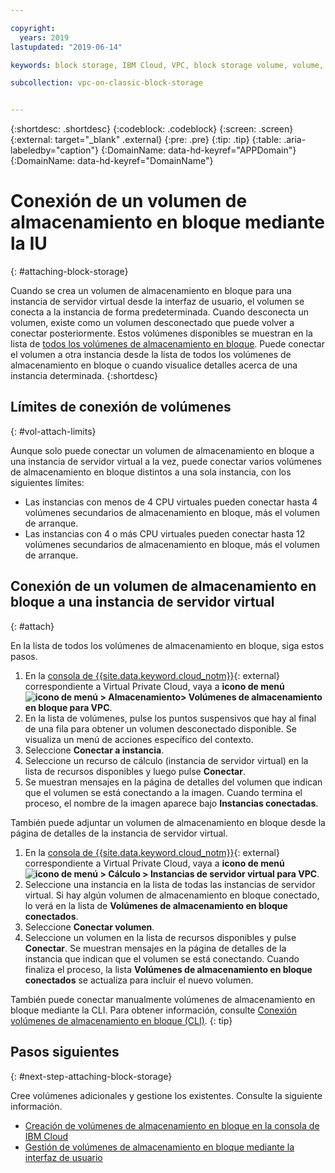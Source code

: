 ```yaml
---

copyright:
  years: 2019
lastupdated: "2019-06-14"

keywords: block storage, IBM Cloud, VPC, block storage volume, volume, volume attachment, virtual server instance, instance

subcollection: vpc-on-classic-block-storage


---
```


{:shortdesc: .shortdesc}
{:codeblock: .codeblock}
{:screen: .screen}
{:external: target="_blank" .external}
{:pre: .pre}
{:tip: .tip}
{:table: .aria-labeledby="caption"}
{:DomainName: data-hd-keyref="APPDomain"}
{:DomainName: data-hd-keyref="DomainName"}

# Conexión de un volumen de almacenamiento en bloque mediante la IU
{: #attaching-block-storage}

Cuando se crea un volumen de almacenamiento en bloque para una instancia de servidor virtual desde la interfaz de usuario, el volumen se conecta a la instancia de forma predeterminada. Cuando desconecta un volumen, existe como un volumen desconectado que puede volver a conectar posteriormente.  Estos volúmenes disponibles se muestran en la lista de [todos los volúmenes de almacenamiento en bloque](/docs/vpc-on-classic-block-storage?topic=vpc-on-classic-block-storage-viewing-block-storage#viewvols). Puede conectar el volumen a otra instancia desde la lista de todos los volúmenes de almacenamiento en bloque o cuando visualice detalles acerca de una instancia determinada.
{:shortdesc}

## Límites de conexión de volúmenes
{: #vol-attach-limits}

Aunque solo puede conectar un volumen de almacenamiento en bloque a una instancia de servidor virtual a la vez, puede conectar varios volúmenes de almacenamiento en bloque distintos a una sola instancia, con los siguientes límites:

* Las instancias con menos de 4 CPU virtuales pueden conectar hasta 4 volúmenes secundarios de almacenamiento en bloque, más el volumen de arranque.
* Las instancias con 4 o más CPU virtuales pueden conectar hasta 12 volúmenes secundarios de almacenamiento en bloque, más el volumen de arranque.

## Conexión de un volumen de almacenamiento en bloque a una instancia de servidor virtual
{: #attach}

En la lista de todos los volúmenes de almacenamiento en bloque, siga estos pasos.

1. En la [consola de {{site.data.keyword.cloud_notm}}](https://{DomainName}/vpc){: external} correspondiente a Virtual Private Cloud, vaya a **icono de menú ![icono de menú](../../icons/icon_hamburger.svg) > Almacenamiento> Volúmenes de almacenamiento en bloque para VPC**.
1. En la lista de volúmenes, pulse los puntos suspensivos que hay al final de una fila para obtener un volumen desconectado disponible.  Se visualiza un menú de acciones específico del contexto.
1. Seleccione **Conectar a instancia**.
1. Seleccione un recurso de cálculo (instancia de servidor virtual) en la lista de recursos disponibles y luego pulse **Conectar**.
1. Se muestran mensajes en la página de detalles del volumen que indican que el volumen se está conectando a la imagen.  Cuando termina el proceso, el nombre de la imagen aparece bajo **Instancias conectadas**.

También puede adjuntar un volumen de almacenamiento en bloque desde la página de detalles de la instancia de servidor virtual.

1. En la [consola de {{site.data.keyword.cloud_notm}}](https://{DomainName}/vpc){: external} correspondiente a Virtual Private Cloud, vaya a **icono de menú ![icono de menú](../../icons/icon_hamburger.svg) > Cálculo > Instancias de servidor virtual para VPC**.
1. Seleccione una instancia en la lista de todas las instancias de servidor virtual. Si hay algún volumen de almacenamiento en bloque conectado, lo verá en la lista de **Volúmenes de almacenamiento en bloque conectados**.
1. Seleccione **Conectar volumen**.
1. Seleccione un volumen en la lista de recursos disponibles y pulse **Conectar**. Se muestran mensajes en la página de detalles de la instancia que indican que el volumen se está conectando.  Cuando finaliza el proceso, la lista **Volúmenes de almacenamiento en bloque conectados** se actualiza para incluir el nuevo volumen.

También puede conectar manualmente volúmenes de almacenamiento en bloque mediante la CLI. Para obtener información, consulte [Conexión volúmenes de almacenamiento en bloque (CLI)](/docs/vpc-on-classic-block-storage?topic=vpc-on-classic-block-storage-attaching-block-storage-cli).
{: tip}

## Pasos siguientes
{: #next-step-attaching-block-storage}

Cree volúmenes adicionales y gestione los existentes. Consulte la siguiente información.

* [Creación de volúmenes de almacenamiento en bloque en la consola de IBM Cloud](/docs/vpc-on-classic-block-storage?topic=vpc-on-classic-block-storage-creating-block-storage)
* [Gestión de volúmenes de almacenamiento en bloque mediante la interfaz de usuario](/docs/vpc-on-classic-block-storage?topic=vpc-on-classic-block-storage-managing-block-storage)
